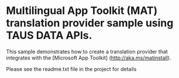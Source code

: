 # Multilingual App Toolkit (**MAT**) translation provider sample using TAUS DATA APIs.

This sample demonstrates how to create a translation provider that integrates with the [Microsoft App Toolkit] (http://aka.ms/matinstall).  

Please see the readme.txt file in the project for details
